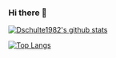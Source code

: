 ### Hi there 👋

[![Dschulte1982's github stats](https://github-readme-stats.vercel.app/api?username=dschulte1982&show_icons=true&theme=tokyonight)](https://github.com/dschulte1982/github-readme-stats)

[![Top Langs](https://github-readme-stats.vercel.app/api/top-langs/?username=dschulte1982&layout=compact&bg_color=1a1b27&text_color=38bdae)](https://github.com/dschulte1982/github-readme-stats)

<!--
**Dschulte1982/Dschulte1982** is a ✨ _special_ ✨ repository because its `README.md` (this file) appears on your GitHub profile.

Here are some ideas to get you started:

- 🔭 I’m currently working on ...
- 🌱 I’m currently learning ...
- 👯 I’m looking to collaborate on ...
- 🤔 I’m looking for help with ...
- 💬 Ask me about ...
- 📫 How to reach me: ...
- 😄 Pronouns: ...
- ⚡ Fun fact: ...
-->
